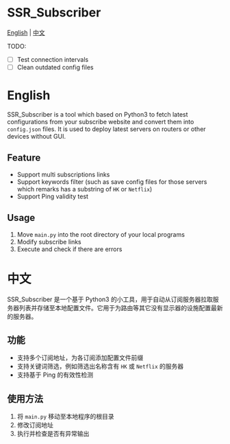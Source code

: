 # SSR_Subscriber

[English](#English) | [中文](#中文)

TODO:

+ [ ] Test connection intervals
+ [ ] Clean outdated config files

# English

SSR_Subscriber is a tool which based on Python3 to fetch latest configurations from your subscribe website and convert them into `config.json` files. It is used to deploy latest servers on routers or other devices without GUI.

## Feature

* Support multi subscriptions links
* Support keywords filter (such as save config files for those servers which remarks has a substring of `HK` or `Netflix`)
* Support Ping validity test

## Usage

1. Move `main.py` into the root directory of your local programs
2. Modify subscribe links
3. Execute and check if there are errors

# 中文

SSR_Subscriber 是一个基于 Python3 的小工具，用于自动从订阅服务器拉取服务器列表并存储至本地配置文件。它用于为路由等其它没有显示器的设施配置最新的服务器。

## 功能

* 支持多个订阅地址，为各订阅添加配置文件前缀
* 支持关键词筛选，例如筛选出名称含有 `HK` 或 `Netflix` 的服务器
* 支持基于 Ping 的有效性检测

## 使用方法

1. 将 `main.py` 移动至本地程序的根目录
2. 修改订阅地址
3. 执行并检查是否有异常输出